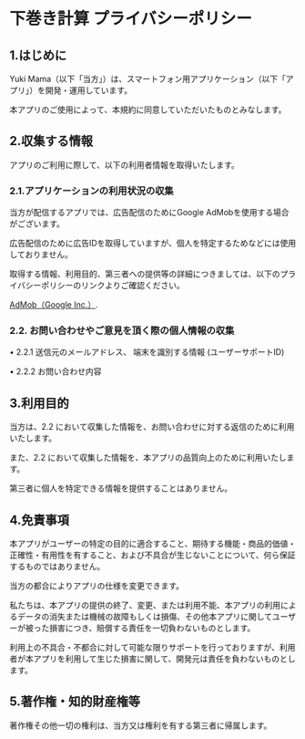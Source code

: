 # 下巻き計算 プライバシーポリシー

## 1.はじめに
Yuki Mama（以下「当方」）は、スマートフォン用アプリケーション（以下「アプリ」）を開発・運用しています。

本アプリのご使用によって、本規約に同意していただいたものとみなします。

## 2.収集する情報
アプリのご利用に際して、以下の利用者情報を取得いたします。

### 2.1.アプリケーションの利用状況の収集
当方が配信するアプリでは、広告配信のためにGoogle AdMobを使用する場合がございます。

広告配信のために広告IDを取得していますが、個人を特定するためなどには使用しておりません。

取得する情報、利用目的、第三者への提供等の詳細につきましては、以下のプライバシーポリシーのリンクよりご確認ください。

[AdMob（Google Inc.）](https://policies.google.com/technologies/ads?hl=ja).

### 2.2. お問い合わせやご意見を頂く際の個人情報の収集
• 2.2.1 送信元のメールアドレス、 端末を識別する情報 (ユーザーサポートID)

• 2.2.2 お問い合わせ内容

## 3.利用目的
当方は、2.2 において収集した情報を、お問い合わせに対する返信のために利用いたします。

また、2.2 において収集した情報を、本アプリの品質向上のために利用いたします。

第三者に個人を特定できる情報を提供することはありません。

## 4.免責事項
本アプリがユーザーの特定の目的に適合すること、期待する機能・商品的価値・正確性・有用性を有すること、および不具合が生じないことについて、何ら保証するものではありません。

当方の都合によりアプリの仕様を変更できます。

私たちは、本アプリの提供の終了、変更、または利用不能、本アプリの利用によるデータの消失または機械の故障もしくは損傷、その他本アプリに関してユーザーが被った損害につき、賠償する責任を一切負わないものとします。

利用上の不具合・不都合に対して可能な限りサポートを行っておりますが、利用者が本アプリを利用して生じた損害に関して、開発元は責任を負わないものとします。

## 5.著作権・知的財産権等
著作権その他一切の権利は、当方又は権利を有する第三者に帰属します。
